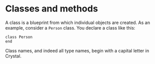 # Classes and methods

A class is a blueprint from which individual objects are created. As an example, consider a `Person` class. You declare a class like this:

```crystal
class Person
end
```

Class names, and indeed all type names, begin with a capital letter in Crystal.
